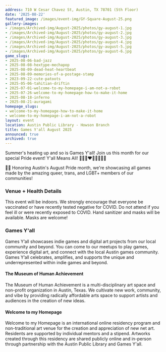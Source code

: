 ```yaml
---
address: 710 W Cesar Chavez St, Austin, TX 78701 (5th Floor)
date: '2025-08-22'
featured_image: /images/event-img/GY-Square-August-25.png
gallery-images:
- /images/Archived-img/August-2025/photos/gy-august-1.jpg
- /images/Archived-img/August-2025/photos/gy-august-2.jpg
- /images/Archived-img/August-2025/photos/gy-august-3.jpg
- /images/Archived-img/August-2025/photos/gy-august-4.jpg
- /images/Archived-img/August-2025/photos/gy-august-5.jpg
- /images/Archived-img/August-2025/photos/gy-august-6.jpg
game_slugs:
- 2025-08-06-bad-jazz
- 2025-08-08-hextype-mechapop
- 2025-08-09-dead-heat-heartbeat
- 2025-08-09-memories-of-a-postage-stamp
- 2023-09-22-cute-patoots
- 2025-05-06-tahitian-driftin
- 2025-07-01-welcome-to-my-homepage-i-am-not-a-robot
- 2025-07-26-welcome-to-my-homepage-how-to-make-it-home
- 2025-08-18-inferno
- 2025-08-21-auragami
homepage_slugs:
- welcome-to-my-homepage-how-to-make-it-home
- welcome-to-my-homepage-i-am-not-a-robot
layout: event
location: Austin Public Library - Howson Branch
title: Games Y'all August 2025
announced: true
archived: true
---
```




Summer's heating up and so is Games Y'all! Join us this month for our special Pride event! Y'all Means All! 🖤🤎🤍❤️🧡💛💚💙💜

🏳️‍🌈 Honoring Austin's August Pride month, we're showcasing all games made by the amazing queer, trans, and LGBT+ members of our communities!

### Venue + Health Details

This event will be indoors. We strongly encourage that everyone be vaccinated or have recently tested negative for COVID. Do not attend if you feel ill or were recently exposed to COVID. Hand sanitizer and masks will be available. Masks are welcome!

### Games Y'all

Games Y’all showcases indie games and digital art projects from our local community and beyond. You can come to our meetups to play games, experience digital art, and connect with the local Austin games community. Games Y’all celebrates, amplifies, and supports the unique and underrepresented within indie games and beyond.

#### The Museum of Human Achievement

The Museum of Human Achievement is a multi-disciplinary art space and non-profit organization in Austin, Texas. We cultivate new work, community, and vibe by providing radically affordable arts space to support artists and audiences in the creation of new ideas.

#### Welcome to my Homepage

Welcome to my Homepage is an international online residency program and non-traditional art venue for the creation and appreciation of new net art. Residents are supported by individual mentors and a stipend. Artworks created through this residency are shared publicly online and in-person through partnership with the Austin Public Library and Games Y'all.

